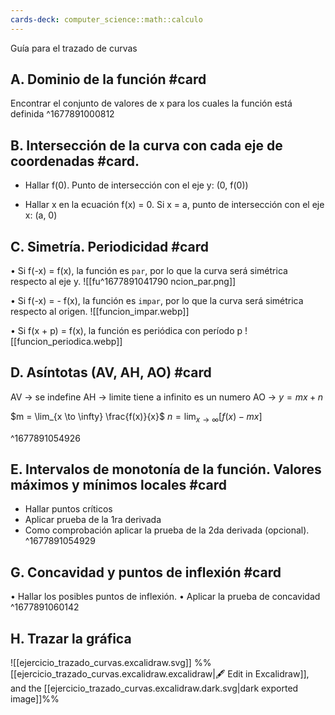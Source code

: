 ```yaml
---
cards-deck: computer_science::math::calculo
---
```


Guía para el trazado de curvas

## A. Dominio de la función #card
Encontrar el conjunto de valores de x para los cuales la función está definida
^1677891000812

## B. Intersección de la curva con cada eje de coordenadas #card.

* Hallar f(0). Punto de intersección con el eje y: (0, f(0))

* Hallar x en la ecuación f(x) = 0.
Si x = a, punto de intersección con el eje x: (a, 0)

## C. Simetría. Periodicidad #card

• Si f(-x) = f(x), la función es `par`, por lo que la
curva será simétrica respecto al eje y.
![[fu^1677891041790
ncion_par.png]]


• Si f(-x) = - f(x), la función es `impar`, por lo que la
curva será simétrica respecto al origen.
![[funcion_impar.webp]]


• Si f(x + p) = f(x), la función es periódica con
período p
![[funcion_periodica.webp]]

## D. Asíntotas (AV, AH, AO) #card

AV -> se indefine
AH -> limite tiene a infinito es un numero
AO 
-> $y = mx + n$

$m = \lim_{x \to \infty} \frac{f(x)}{x}$     $n = \lim_{x \to \infty} [f(x) - mx]$

^1677891054926
## E. Intervalos de monotonía de la función. Valores máximos y mínimos locales #card
* Hallar puntos críticos
* Aplicar prueba de la 1ra derivada
* Como comprobación aplicar la prueba de la 2da derivada (opcional).
^1677891054929


## G. Concavidad y puntos de inflexión #card

• Hallar los posibles puntos de inflexión. 
• Aplicar la prueba de concavidad
^1677891060142

## H. Trazar la gráfica


![[ejercicio_trazado_curvas.excalidraw.svg]]
%%[[ejercicio_trazado_curvas.excalidraw.excalidraw|🖋 Edit in Excalidraw]], and the [[ejercicio_trazado_curvas.excalidraw.dark.svg|dark exported image]]%%
